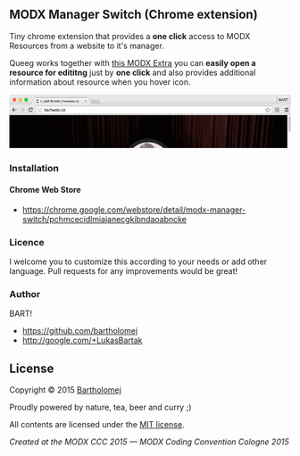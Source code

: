 ## MODX Manager Switch (Chrome extension)

Tiny chrome extension that provides a **one click** access to MODX Resources from a website to it's manager.

Queeg works together with [this MODX Extra](https://github.com/baoweb/modx-queeg) you can **easily open a resource for edititng** just by **one click** and also provides additional information about resource when you hover icon.

![Screenshot](https://raw.githubusercontent.com/bartholomej/modx-manager-switch/master/_assets/queeg_animation.gif) 

### Installation
#### Chrome Web Store
* https://chrome.google.com/webstore/detail/modx-manager-switch/pchmcecidlmiajanecgkibndaoabncke

### Licence
I welcome you to customize this according to your needs or add other language. Pull requests for any improvements would be great!

### Author
BART!

- https://github.com/bartholomej
- http://google.com/+LukasBartak

## License

Copyright &copy; 2015 [Bartholomej](http://github.com/bartholomej)

Proudly powered by nature, tea, beer and curry ;)

All contents are licensed under the [MIT license].

[MIT license]: LICENSE

*Created at the MODX CCC 2015 — MODX Coding Convention Cologne 2015*